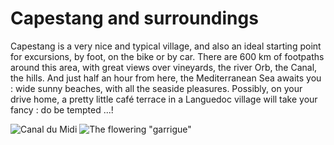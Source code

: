 # Capestang and surroundings

Capestang is a very nice and typical village, and also an ideal starting point for excursions, by foot, on the bike or by car. There are 600 km of footpaths around this area, with great views over vineyards, the river Orb, the Canal, the hills. And just half an hour from here, the Mediterranean Sea awaits you : wide sunny beaches, with all the seaside pleasures. Possibly, on your drive home, a pretty little café terrace in a Languedoc village will take your fancy : do be tempted ...!


![Canal du Midi](/images/decouverte.jpg)
![The flowering "garrigue"](/images/nature-detail.jpg)